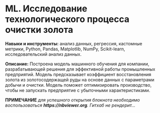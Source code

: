 # ML. Исследование технологического процесса очистки золота

__Навыки и инструменты:__ анализ данных, регрессия, кастомные метрики, Python, Pandas, Matplotlib, NumPy, Scikit-learn, исследовательский анализ данных.

__Описание:__ Построена модель машинного обучения для компании, разрабатывающей решения для эффективной работы промышленных предприятий. Модель предсказывает коэффициент восстановления золота из золотосодержащей руды на основе данных с параметрами добычи и очистки. Модель поможет оптимизировать производство, чтобы не запускать предприятие с убыточными характеристиками.

__ПРИМЕЧАНИЕ__ _для успешного открытия блокнота необходимо воспользоваться __https://nbviewer.org__. Гитхаб не рендерит..._